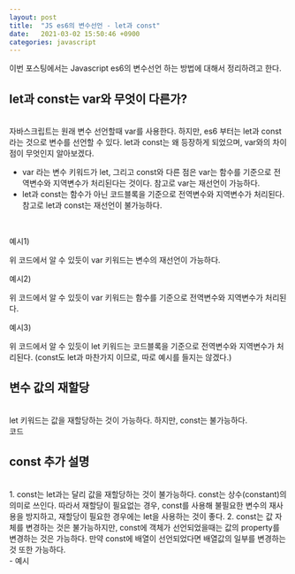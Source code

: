 ```yaml
---
layout: post
title:  "JS es6의 변수선언 - let과 const"
date:   2021-03-02 15:50:46 +0900
categories: javascript
---
```


이번 포스팅에서는 Javascript es6의 변수선언 하는 방법에 대해서 정리하려고 한다.
<br>

## let과 const는 var와 무엇이 다른가?
<br>
자바스크립트는 원래 변수 선언할때 var를 사용한다. 하지만, es6 부터는 let과 const 라는 것으로 변수를 선언할 수 있다. let과 const는 왜 등장하게 되었으며, var와의 차이점이 무엇인지 알아보겠다.

- var 라는 변수 키워드가 let, 그리고 const와 다른 점은 var는 함수를 기준으로 전역변수와 지역변수가 처리된다는 것이다. 참고로 var는 재선언이 가능하다.
- let과 const는 함수가 아닌 코드블록을 기준으로 전역변수와 지역변수가 처리된다. 참고로 let과 const는 재선언이 불가능하다.
<br>

예시1)
<br>
<script src="https://gist.github.com/jkim68888/e4a105f57c0290651f768b6f5e313c3e.js"></script>
위 코드에서 알 수 있듯이 var 키워드는 변수의 재선언이 가능하다.
<br>

예시2)
<br>
<script src="https://gist.github.com/jkim68888/edf87efe9d457b5fa35cbc40facbda40.js"></script>
위 코드에서 알 수 있듯이 var 키워드는 함수를 기준으로 전역변수와 지역변수가 처리된다.
<br>

예시3)
<br>
<script src="https://gist.github.com/jkim68888/14be7db37e608a5005e96877f5525839.js"></script>
위 코드에서 알 수 있듯이 let 키워드는 코드블록을 기준으로 전역변수와 지역변수가 처리된다. (const도 let과 마찬가지 이므로, 따로 예시를 들지는 않겠다.)
<br>

## 변수 값의 재할당
<br>
let 키워드는 값을 재할당하는 것이 가능하다. 하지만, const는 불가능하다.
<br>
코드
<script src="https://gist.github.com/jkim68888/93ff9f1920746511263ba7e09a767027.js"></script>
<br>

## const 추가 설명
<br>
1. const는 let과는 달리 값을 재할당하는 것이 불가능하다. const는 상수(constant)의 의미로 쓰인다. 따라서 재할당이 필요없는 경우, const를 사용해 불필요한 변수의 재사용을 방지하고, 재할당이 필요한 경우에는 let을 사용하는 것이 좋다.  
2. const는 값 자체를 변경하는 것은 불가능하지만, const에 객체가 선언되었을때는 값의 property를 변경하는 것은 가능하다. 만약 const에 배열이 선언되었다면 배열값의 일부를 변경하는 것 또한 가능하다. 
<br>
    - 예시
    <script src="https://gist.github.com/jkim68888/138f10436330125601937e6d3bfa0812.js"></script>

